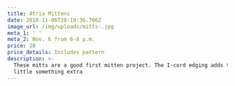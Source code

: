 ```yaml
---
title: Atria Mittens
date: 2018-11-06T20:19:36.706Z
image_url: /img/uploads/mitts-.jpg
meta_1: ' '
meta_2: Nov. 6 from 6-8 p.m.
price: 28
price_details: Includes pattern
description: >-
  These mitts are a good first mitten project. The I-cord edging adds that
  little something extra
---
```


